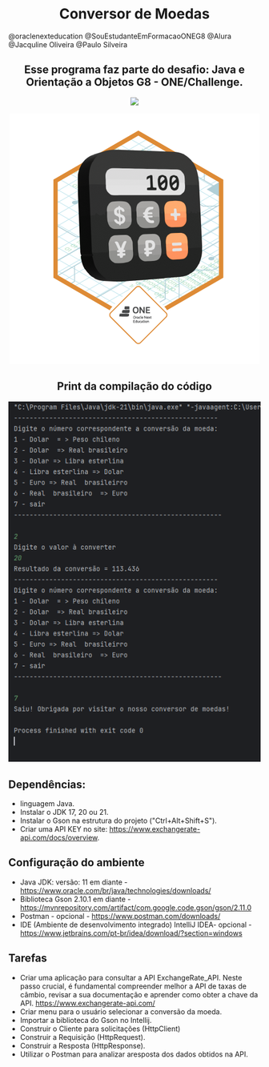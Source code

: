 
<h1 align="center"> Conversor de Moedas </h1>

@oraclenexteducation 
@SouEstudanteEmFormacaoONEG8 
@Alura 
@Jacquline Oliveira 
@Paulo Silveira

<h2 align= "center"> Esse programa faz parte do desafio: Java e Orientação a Objetos G8 - ONE/Challenge.</h2>
<p align="center">

<div align="center">
<img loading="lazy" src="http://img.shields.io/static/v1?label=PROGRAMA&message=CONVERSOR-DE-MOEDAS&color=GREEN&style=for-the-badge"/>
</p>
<img src="https://github.com/terezafcsousa2/ConversorDeMoedas/blob/main/assets/Badge-Conversor.png" alt= "Badge">

## Print da compilação do código

<img src="https://github.com/terezafcsousa2/ConversorDeMoedas/blob/main/assets/print_da-Compilacao.png" alt=" Print da compilação do código" >
</div>




 ## Dependências:
 
 * linguagem Java.
 * Instalar o JDK 17, 20 ou 21.
 * Instalar o Gson na estrutura do projeto ("Ctrl+Alt+Shift+S").
 * Criar uma API KEY no site: https://www.exchangerate-api.com/docs/overview.
   
## Configuração do ambiente

* Java JDK: versão: 11 em diante - https://www.oracle.com/br/java/technologies/downloads/
* Biblioteca Gson 2.10.1 em diante - https://mvnrepository.com/artifact/com.google.code.gson/gson/2.11.0
* Postman - opcional - https://www.postman.com/downloads/
* IDE (Ambiente de desenvolvimento integrado) IntelliJ IDEA- opcional - https://www.jetbrains.com/pt-br/idea/download/?section=windows

 

## Tarefas

* Criar uma aplicação para consultar a API ExchangeRate_API. Neste passo crucial, é fundamental compreender melhor a API de taxas de câmbio, revisar a sua documentação e aprender como obter a chave da API. https://www.exchangerate-api.com/ 
* Criar menu para o usuário selecionar a conversão da moeda.
* Importar a biblioteca do Gson no Intellij.
* Construir o Cliente para solicitações (HttpClient)
* Construir a Requisição (HttpRequest).
* Construir a Resposta (HttpResponse).
* Utilizar o Postman para analizar aresposta dos dados obtidos na API.
   


